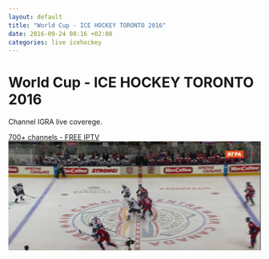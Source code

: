 ```yaml
---
layout: default
title: "World Cup - ICE HOCKEY TORONTO 2016"
date: 2016-09-24 00:16 +02:00
categories: live icehockey
--- 
```

# World Cup - ICE HOCKEY TORONTO 2016
Channel IGRA live coverege.
<html>
<a href="https://abuseombudsman.github.io">700+ channels - FREE IPTV</a>
<a href="/images/worldcup.jpg"><img src="/images/worldcup.jpg" width="600"></a>
</html>


